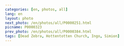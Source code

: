 ```yaml
---
categories: [en, photos, all]
lang: en
layout: photo
next_photo: /en/photos/all/P0000251.html
picname: P0000323
prev_photo: /en/photos/all/P0000384.html
tags: [Dead Zebra, Hottentotten Church, Ingo, Simion]
---
```

